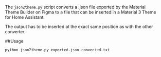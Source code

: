 The `json2theme.py` script converts a .json file exported by the Material Theme Builder on Figma to a file that can be inserted in a Material 3 Theme for Home Assistant.

The output has to be inserted at the exact same position as with the other converter.

##Usage

`python json2theme.py exported.json converted.txt`


